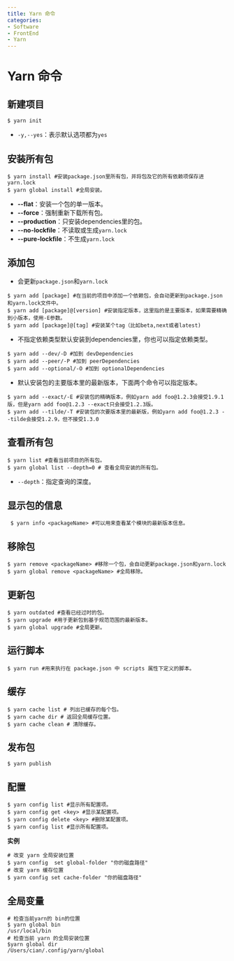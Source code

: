```yaml
---
title: Yarn 命令
categories:
- Software
- FrontEnd
- Yarn
---
```

# Yarn 命令

## 新建项目

```shell
$ yarn init
```

- `-y,--yes`：表示默认选项都为`yes`

## 安装所有包

```shell
$ yarn install #安装package.json里所有包，并将包及它的所有依赖项保存进yarn.lock
$ yarn global install #全局安装。
```

- **--flat**：安装一个包的单一版本。
- **--force**：强制重新下载所有包。
- **--production**：只安装dependencies里的包。
- **--no-lockfile**：不读取或生成`yarn.lock`
- **--pure-lockfile**：不生成`yarn.lock`

## 添加包

- 会更新`package.json`和`yarn.lock`

```shell
$ yarn add [package] #在当前的项目中添加一个依赖包，会自动更新到package.json和yarn.lock文件中。
$ yarn add [package]@[version] #安装指定版本，这里指的是主要版本，如果需要精确到小版本，使用-E参数。
$ yarn add [package]@[tag] #安装某个tag（比如beta,next或者latest)
```

- 不指定依赖类型默认安装到dependencies里，你也可以指定依赖类型。

```shell
$ yarn add --dev/-D #加到 devDependencies
$ yarn add --peer/-P #加到 peerDependencies
$ yarn add --optional/-O #加到 optionalDependencies
```

- 默认安装包的主要版本里的最新版本，下面两个命令可以指定版本。

```shell
$ yarn add --exact/-E #安装包的精确版本，例如yarn add foo@1.2.3会接受1.9.1版，但是yarn add foo@1.2.3 --exact只会接受1.2.3版。
$ yarn add --tilde/-T #安装包的次要版本里的最新版，例如yarn add foo@1.2.3 --tilde会接受1.2.9，但不接受1.3.0
```

## 查看所有包

```shell
$ yarn list #查看当前项目的所有包。
$ yarn global list --depth=0 # 查看全局安装的所有包。
```

- `--depth`：指定查询的深度。

## 显示包的信息

```shell
 $ yarn info <packageName> #可以用来查看某个模块的最新版本信息。
```

## 移除包

```shell
$ yarn remove <packageName> #移除一个包，会自动更新package.json和yarn.lock
$ yarn global remove <packageName> #全局移除。
```

## 更新包

```shell
$ yarn outdated #查看已经过时的包。
$ yarn upgrade #用于更新包到基于规范范围的最新版本。
$ yarn global upgrade #全局更新。
```

## 运行脚本

```shell
$ yarn run #用来执行在 package.json 中 scripts 属性下定义的脚本。
```

## 缓存

```shell
$ yarn cache list # 列出已缓存的每个包。
$ yarn cache dir # 返回全局缓存位置。
$ yarn cache clean # 清除缓存。
```

## 发布包

```shell
$ yarn publish
```

## 配置

```shell
$ yarn config list #显示所有配置项。
$ yarn config get <key> #显示某配置项。
$ yarn config delete <key> #删除某配置项。
$ yarn config list #显示所有配置项。
```

**实例**

```shell
# 改变 yarn 全局安装位置
$ yarn config  set global-folder "你的磁盘路径"
# 改变 yarn 缓存位置
$ yarn config set cache-folder "你的磁盘路径"
```

## 全局变量

```shell
# 检查当前yarn的 bin的位置
$ yarn global bin
/usr/local/bin
# 检查当前 yarn 的全局安装位置
$yarn global dir
/Users/cian/.config/yarn/global
```

